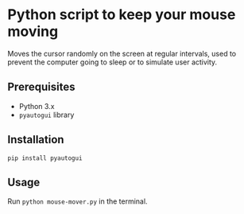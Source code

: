 # Python script to keep your mouse moving

Moves the cursor randomly on the screen at regular intervals, used to prevent the computer going to sleep or to simulate user activity.

## Prerequisites

-   Python 3.x
-   `pyautogui`  library

## Installation
```
pip install pyautogui
```

## Usage
Run `python mouse-mover.py` in the terminal.
